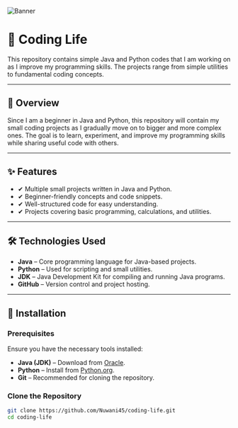 ![Banner](https://postimg.cc/MXWJ8FLd)

# 🚀 Coding Life

This repository contains simple Java and Python codes that I am working on as I improve my programming skills. The projects range from simple utilities to fundamental coding concepts.

---

## 📌 Overview

Since I am a beginner in Java and Python, this repository will contain my small coding projects as I gradually move on to bigger and more complex ones. The goal is to learn, experiment, and improve my programming skills while sharing useful code with others.

---

## ✨ Features
- ✔ Multiple small projects written in Java and Python.
- ✔ Beginner-friendly concepts and code snippets.
- ✔ Well-structured code for easy understanding.
- ✔ Projects covering basic programming, calculations, and utilities.

---

## 🛠️ Technologies Used
- **Java** – Core programming language for Java-based projects.
- **Python** – Used for scripting and small utilities.
- **JDK** – Java Development Kit for compiling and running Java programs.
- **GitHub** – Version control and project hosting.

---

## 🔧 Installation

### Prerequisites
Ensure you have the necessary tools installed:

- **Java (JDK)** – Download from [Oracle](https://www.oracle.com/java/technologies/javase-jdk11-downloads.html).
- **Python** – Install from [Python.org](https://www.python.org/downloads/).
- **Git** – Recommended for cloning the repository.

### Clone the Repository
```bash
git clone https://github.com/Nuwani45/coding-life.git
cd coding-life

